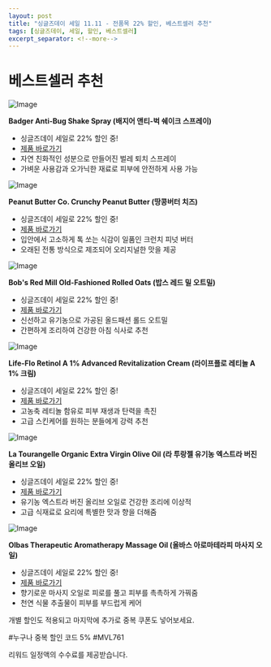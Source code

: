```yaml
---
layout: post
title: "싱글즈데이 세일 11.11 - 전품목 22% 할인, 베스트셀러 추천"
tags: [싱글즈데이, 세일, 할인, 베스트셀러]
excerpt_separator: <!--more-->
---
```


# 베스트셀러 추천

![Image](https://cloudinary.images-iherb.com/image/upload/f_auto,q_auto:eco/images/wsb/wsb29600/v/43.jpg)

**Badger Anti-Bug Shake Spray (배지어 앤티-벅 쉐이크 스프레이)**
- 싱글즈데이 세일로 22% 할인 중!
- [제품 바로가기](https://kr.iherb.com/pr/badger-company-anti-bug-shake-spray-4-fl-oz-118-3-ml/34626?rcode=MVL761)
- 자연 친화적인 성분으로 만들어진 벌레 퇴치 스프레이
- 가벼운 사용감과 오가닉한 재료로 피부에 안전하게 사용 가능




![Image](https://cloudinary.images-iherb.com/image/upload/f_auto,q_auto:eco/images/pnb/pnb00028/v/35.jpg)

**Peanut Butter Co. Crunchy Peanut Butter (땅콩버터 치즈)**
- 싱글즈데이 세일로 22% 할인 중!
- [제품 바로가기](https://kr.iherb.com/pr/peanut-butter-co-old-fashioned-crunchy-peanut-butter-16-oz-454-g/80516?rcode=MVL761)
- 입안에서 고소하게 톡 쏘는 식감이 일품인 크런치 피넛 버터
- 오래된 전통 방식으로 제조되어 오리지널한 맛을 제공






![Image](https://cloudinary.images-iherb.com/image/upload/f_auto,q_auto:eco/images/brm/brm04154/v/8.jpg)

**Bob's Red Mill Old-Fashioned Rolled Oats (밥스 레드 밀 오트밀)**
- 싱글즈데이 세일로 22% 할인 중!
- [제품 바로가기](https://kr.iherb.com/pr/bob-s-red-mill-old-fashioned-rolled-oats-whole-grain-32-oz-907-g/104025?rcode=MVL761)
- 신선하고 유기농으로 가공된 올드패션 롤드 오트밀
- 간편하게 조리하여 건강한 아침 식사로 추천




![Image](https://cloudinary.images-iherb.com/image/upload/f_auto,q_auto:eco/images/lfh/lfh64764/v/69.jpg)

**Life-Flo Retinol A 1% Advanced Revitalization Cream (라이프플로 레티놀 A 1% 크림)**
- 싱글즈데이 세일로 22% 할인 중!
- [제품 바로가기](https://kr.iherb.com/pr/life-flo-retinol-a-1-advanced-revitalization-cream-1-7-oz-50-ml/29793?rcode=MVL761)
- 고농축 레티놀 함유로 피부 재생과 탄력을 촉진
- 고급 스킨케어를 원하는 분들에게 강력 추천




![Image](https://cloudinary.images-iherb.com/image/upload/f_auto,q_auto:eco/images/lat/lat00570/v/16.jpg)

**La Tourangelle Organic Extra Virgin Olive Oil (라 투랑젤 유기농 엑스트라 버진 올리브 오일)**
- 싱글즈데이 세일로 22% 할인 중!
- [제품 바로가기](https://kr.iherb.com/pr/la-tourangelle-organic-extra-virgin-olive-oil-16-9-fl-oz-500-ml/80660?rcode=MVL761)
- 유기농 엑스트라 버진 올리브 오일로 건강한 조리에 이상적
- 고급 식재료로 요리에 특별한 맛과 향을 더해줌




![Image](https://cloudinary.images-iherb.com/image/upload/f_auto,q_auto:eco/images/olb/olb50011/v/35.jpg)

**Olbas Therapeutic Aromatherapy Massage Oil (올바스 아로마테라피 마사지 오일)**
- 싱글즈데이 세일로 22% 할인 중!
- [제품 바로가기](https://kr.iherb.com/pr/olbas-therapeutic-aromatherapy-massage-oil-0-32-fl-oz-10-ml/6675?rcode=MVL761)
- 향기로운 마사지 오일로 피로를 풀고 피부를 촉촉하게 가꿔줌
- 천연 식물 추출물이 피부를 부드럽게 케어


<!--more-->






개별 할인도 적용되고
마지막에 추가로 중복 쿠폰도 넣어보세요.

#누구나 중복 할인 코드 5%
#MVL761


리워드 일정액의 수수료를 제공받습니다.
